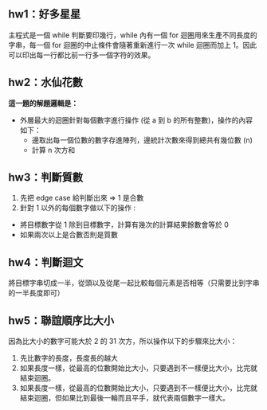 ## hw1：好多星星
主程式是一個 while 判斷要印幾行，while 內有一個 for 迴圈用來生產不同長度的字串，每一個 for 迴圈的中止條件會隨著重新進行一次 while 迴圈而加上 1。因此可以印出每一行都比前一行多一個字符的效果。

## hw2：水仙花數
**這一題的解題邏輯是：**
* 外層最大的迴圈針對每個數字進行操作 (從 a 到 b 的所有整數)，操作的內容如下：
  * 邊取出每一個位數的數字存進陣列，邊統計次數來得到總共有幾位數 (n)
  * 計算 n 次方和
	
## hw3：判斷質數
1. 先把 edge case 給判斷出來 => 1 是合數
2. 針對 1 以外的每個數字做以下的操作 :
  * 將目標數字從 1 除到目標數字，計算有幾次的計算結果餘數會等於 0
  * 如果兩次以上是合數否則是質數

## hw4：判斷迴文
將目標字串切成一半，從頭以及從尾一起比較每個元素是否相等（只需要比到字串的一半長度即可）

## hw5：聯誼順序比大小
因為比大小的數字可能大於 2 的 31 次方，所以操作以下的步驟來比大小：
1. 先比數字的長度，長度長的越大
2. 如果長度一樣，從最高的位數開始比大小，只要遇到不一樣便比大小，比完就結束迴圈。
3. 如果長度一樣，從最高的位數開始比大小，只要遇到不一樣便比大小，比完就結束迴圈，但如果比到最後一輪而且平手，就代表兩個數字一樣大。
